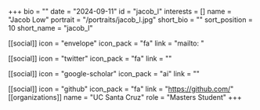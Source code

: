 +++
bio = "" 
date = "2024-09-11" 
id = "jacob_l" 
interests = [] 
name = "Jacob Low" 
portrait = "/portraits/jacob_l.jpg" 
short_bio = "" 
sort_position = 10
 short_name = "jacob_l" 

[[social]] 
    icon = "envelope" 
    icon_pack = "fa" 
    link = "mailto: "

 [[social]] 
    icon = "twitter" 
    icon_pack = "fa" 
    link = "" 

[[social]] 
    icon = "google-scholar" 
    icon_pack = "ai" 
    link = "" 

[[social]] 
    icon = "github" 
    icon_pack = "fa" 
    link = "https://github.com/" 
[[organizations]] 
     name = "UC Santa Cruz" 
      role = "Masters Student" 
+++
